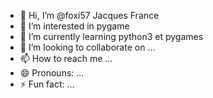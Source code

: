 - 👋 Hi, I’m @foxi57 Jacques France
- 👀 I’m interested in pygame
- 🌱 I’m currently learning python3 et pygames 
- 💞️ I’m looking to collaborate on ...
- 📫 How to reach me ...
- 😄 Pronouns: ...
- ⚡ Fun fact: ...

<!---
foxi57/foxi57 is a ✨ special ✨ repository because its `README.md` (this file) appears on your GitHub profile.
You can click the Preview link to take a look at your changes.
--->
